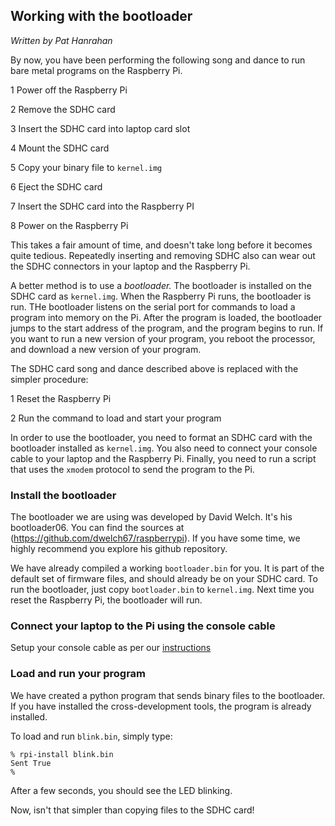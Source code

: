 ## Working with the bootloader

*Written by Pat Hanrahan*

By now, you have been performing 
the following song and dance 
to run bare metal programs on the Raspberry Pi.

1 Power off the Raspberry Pi

2 Remove the SDHC card

3 Insert the SDHC card into laptop card slot

4 Mount the SDHC card

5 Copy your binary file to `kernel.img`

6 Eject the SDHC card

7 Insert the SDHC card into the Raspberry PI

8 Power on the Raspberry Pi

This takes a fair amount of time,
and doesn't take long before it becomes quite tedious.
Repeatedly inserting and removing SDHC 
also can wear out the SDHC connectors 
in your laptop and the Raspberry Pi.

A better method is to use a *bootloader.*
The bootloader is installed on the SDHC card as `kernel.img`.
When the Raspberry Pi runs, the bootloader is run.
THe bootloader listens on the serial port
for commands to load a program into memory on the Pi.
After the program is loaded,
the bootloader jumps to the start address of the program,
and the program begins to run.
If you want to run a new version of your program,
you reboot the processor,
and download a new version of your program.

The SDHC card song and dance described above 
is replaced with the simpler procedure:

1 Reset the Raspberry Pi

2 Run the command to load and start your program

In order to use the bootloader, 
you need to format an SDHC card 
with the bootloader installed as `kernel.img`.
You also need to connect your console cable
to your laptop and the Raspberry Pi.
Finally, you need to run a script that uses
the `xmodem` protocol to send the program to the Pi.

### Install the bootloader

The bootloader we are using was developed by David Welch.
It's his bootloader06. 
You can find the sources at (https://github.com/dwelch67/raspberrypi).
If you have some time,
we highly recommend you explore his github repository.

We have already compiled a working `bootloader.bin` for you.
It is part of the default set of firmware files,
and should already be on your SDHC card.
To run the bootloader, just copy `bootloader.bin` to `kernel.img`.
Next time you reset the Raspberry Pi,
the bootloader will run.

### Connect your laptop to the Pi using the console cable

Setup your console cable as per our [instructions](console.md)

### Load and run your program 

We have created a python program that sends binary
files to the bootloader.
If you have installed the cross-development tools,
the program is already installed.

To load and run `blink.bin`, simply type:

    % rpi-install blink.bin
    Sent True
    %

After a few seconds, you should see the LED blinking.

Now, isn't that simpler than copying files to the SDHC card!

